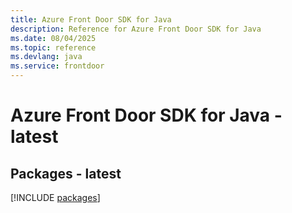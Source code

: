 ```yaml
---
title: Azure Front Door SDK for Java
description: Reference for Azure Front Door SDK for Java
ms.date: 08/04/2025
ms.topic: reference
ms.devlang: java
ms.service: frontdoor
---
```

# Azure Front Door SDK for Java - latest
## Packages - latest
[!INCLUDE [packages](front-door-index.md)]